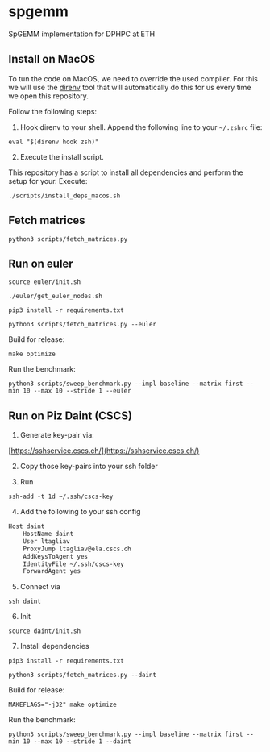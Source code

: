 # spgemm
SpGEMM implementation for DPHPC at ETH


## Install on MacOS

To tun the code on MacOS, we need to override the used compiler.
For this we will use the [direnv]() tool that will automatically do this for us every time we open this repository.

Follow the following steps:

1. Hook direnv to your shell. Append the following line to your `~/.zshrc` file:

```console
eval "$(direnv hook zsh)"
```

2. Execute the install script.

This repository has a script to install all dependencies and perform the setup for your. Execute:

```console
./scripts/install_deps_macos.sh
```

## Fetch matrices

```console
python3 scripts/fetch_matrices.py
```

## Run on euler

```console
source euler/init.sh
```

```console
./euler/get_euler_nodes.sh
```

```console
pip3 install -r requirements.txt
```

```console
python3 scripts/fetch_matrices.py --euler
```

Build for release:

```console
make optimize
```

Run the benchmark:

```console
python3 scripts/sweep_benchmark.py --impl baseline --matrix first --min 10 --max 10 --stride 1 --euler
```

## Run on Piz Daint (CSCS)

1. Generate key-pair via:

[https://sshservice.cscs.ch/](https://sshservice.cscs.ch/)

2. Copy those key-pairs into your ssh folder

3. Run

```console
ssh-add -t 1d ~/.ssh/cscs-key
```

4. Add the following to your ssh config

```bash
Host daint
    HostName daint
    User ltagliav
    ProxyJump ltagliav@ela.cscs.ch
    AddKeysToAgent yes
    IdentityFile ~/.ssh/cscs-key
    ForwardAgent yes
```

5. Connect via

```console
ssh daint
```

6. Init

```console
source daint/init.sh
```

7. Install dependencies

```console
pip3 install -r requirements.txt
```

```console
python3 scripts/fetch_matrices.py --daint
```

Build for release:

```console
MAKEFLAGS="-j32" make optimize
```

Run the benchmark:

```console
python3 scripts/sweep_benchmark.py --impl baseline --matrix first --min 10 --max 10 --stride 1 --daint
```
